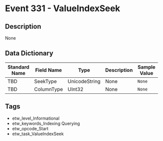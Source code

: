 # Event 331 - ValueIndexSeek

## Description
None

## Data Dictionary
|Standard Name|Field Name|Type|Description|Sample Value|
|---|---|---|---|---|
|TBD|SeekType|UnicodeString|None|`None`|
|TBD|ColumnType|UInt32|None|`None`|

## Tags
* etw_level_Informational
* etw_keywords_Indexing Querying
* etw_opcode_Start
* etw_task_ValueIndexSeek